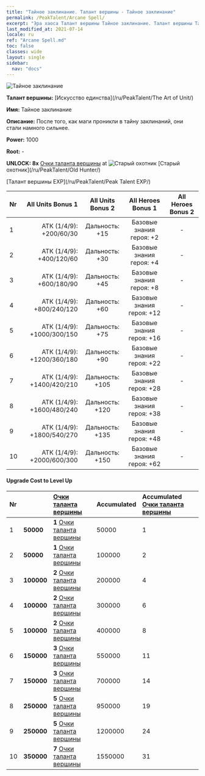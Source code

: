 ```yaml
---
title: "Тайное заклинание. Талант вершины - Тайное заклинание"
permalink: /PeakTalent/Arcane Spell/
excerpt: "Эра хаоса Талант вершины Тайное заклинание. Талант вершины Тайное заклинание. Тайное заклинание"
last_modified_at: 2021-07-14
locale: ru
ref: "Arcane Spell.md"
toc: false
classes: wide
layout: single
sidebar:
  nav: "docs"
---
```


  ![Тайное заклинание](/images/pt/talent_2011.png)

  **Талант вершины:** [Искусство единства](/ru/PeakTalent/The Art of Unit/)

  **Имя:** Тайное заклинание

  **Описание:** После того, как маги проникли в тайну заклинаний, они стали намного сильнее.

  **Power:** 1000

  **Root:** -

  **UNLOCK: 8x** [Очки таланта вершины](/ItemsRU/con_934/) at ![Старый охотник](/images/pt/talent_2010.png) [Старый охотник](/ru/PeakTalent/Old Hunter/)

  [Талант вершины EXP](/ru/PeakTalent/Peak Talent EXP/)

  | Nr | All Units Bonus 1 | All Units Bonus 2 | All Heroes Bonus 1 | All Heroes Bonus 2 |
  |:---|--------------:|:-------------:|:-------------:|:-------------:|
  | 1 | АТК (1/4/9): +200/60/30 | Дальность: +15 | Базовые знания героя: +2 | - |
  | 2 | АТК (1/4/9): +400/120/60 | Дальность: +30 | Базовые знания героя: +4 | - |
  | 3 | АТК (1/4/9): +600/180/90 | Дальность: +45 | Базовые знания героя: +8 | - |
  | 4 | АТК (1/4/9): +800/240/120 | Дальность: +60 | Базовые знания героя: +12 | - |
  | 5 | АТК (1/4/9): +1000/300/150 | Дальность: +75 | Базовые знания героя: +16 | - |
  | 6 | АТК (1/4/9): +1200/360/180 | Дальность: +90 | Базовые знания героя: +22 | - |
  | 7 | АТК (1/4/9): +1400/420/210 | Дальность: +105 | Базовые знания героя: +28 | - |
  | 8 | АТК (1/4/9): +1600/480/240 | Дальность: +120 | Базовые знания героя: +38 | - |
  | 9 | АТК (1/4/9): +1800/540/270 | Дальность: +135 | Базовые знания героя: +48 | - |
  | 10 | АТК (1/4/9): +2000/600/300 | Дальность: +150 | Базовые знания героя: +62 | - |


#### Upgrade Cost to Level Up

  | Nr | <i class="fas fa-coins"/> | [Очки таланта вершины](/ItemsRU/con_934/) | Accumulated <i class="fas fa-coins"/> | Accumulated [Очки таланта вершины](/ItemsRU/con_934/) |
  |:---|:--------------|:-------------|:-------------|:-------------|
  | 1 | **50000** | **1** [Очки таланта вершины](/ItemsRU/con_934/) | 50000 | 1 |
  | 2 | **50000** | **1** [Очки таланта вершины](/ItemsRU/con_934/) | 100000 | 2 |
  | 3 | **100000** | **2** [Очки таланта вершины](/ItemsRU/con_934/) | 200000 | 4 |
  | 4 | **100000** | **2** [Очки таланта вершины](/ItemsRU/con_934/) | 300000 | 6 |
  | 5 | **100000** | **2** [Очки таланта вершины](/ItemsRU/con_934/) | 400000 | 8 |
  | 6 | **150000** | **3** [Очки таланта вершины](/ItemsRU/con_934/) | 550000 | 11 |
  | 7 | **150000** | **3** [Очки таланта вершины](/ItemsRU/con_934/) | 700000 | 14 |
  | 8 | **250000** | **5** [Очки таланта вершины](/ItemsRU/con_934/) | 950000 | 19 |
  | 9 | **250000** | **5** [Очки таланта вершины](/ItemsRU/con_934/) | 1200000 | 24 |
  | 10 | **350000** | **7** [Очки таланта вершины](/ItemsRU/con_934/) | 1550000 | 31 |
